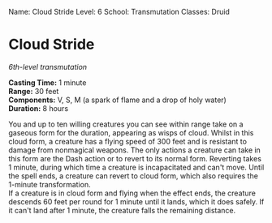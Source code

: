 Name: Cloud Stride
Level: 6
School: Transmutation
Classes: Druid

# Cloud Stride 
_6th-level transmutation_ 

**Casting Time:** 1 minute    
**Range:** 30 feet    
**Components:** V, S, M (a spark of flame and a drop of holy water)    
**Duration:** 8 hours 

You and up to ten willing creatures you can see within range take on a gaseous form for the duration, appearing as wisps of cloud. Whilst in this cloud form, a creature has a flying speed of 300 feet and is resistant to damage from nonmagical weapons. The only actions a creature can take in this form are the Dash action or to revert to its normal form. Reverting takes 1 minute, during which time a creature is incapacitated and can't move. Until the spell ends, a creature can revert to cloud form, which also requires the 1-minute transformation.    
If a creature is in cloud form and flying when the effect ends, the creature descends 60 feet per round for 1 minute until it lands, which it does safely. If it can't land after 1 minute, the creature falls the remaining distance.